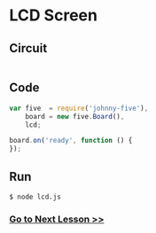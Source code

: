 # LCD Screen

## Circuit

![]()

## Code

``` js
var five  = require('johnny-five'),
    board = new five.Board(),
    lcd;

board.on('ready', function () {
});
```

## Run

```
$ node lcd.js
```

### [Go to Next Lesson >>](../rgb/)
